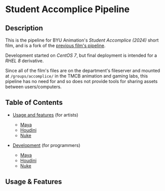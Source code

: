 # Student Accomplice Pipeline

## Description
This is the pipeline for BYU Animation's *Student Accomplice (2024)* short film, and is a fork of the [previous film's pipeline](https://github.com/gabrieljreed/unfamiliar_pipe).

Development started on *CentOS 7*, but final deployment is intended for a *RHEL 8* derivative.

Since all of the film's files are on the department's fileserver and mounted at `/groups/accomplice/` in the TMCB animation and gaming labs, this pipeline has no need for and so does not provide tools for sharing assets between users/computers.

## Table of Contents
- [Usage and features](#usage--features) (for artists)
  - [Maya](#maya)
  - [Houdini](#houdini)
  - [Nuke](#nuke)

- [Development](#development) (for programmers)
  - [Maya](#autodesk-maya-2023)
  - [Houdini](#sidefx-houdini-195)
  - [Nuke](#nuke-1)

## Usage & Features
<!-- TODO: Update for Student Accomplice -->
<!--
### Maya
Unmaya can be started by clicking the unmaya icon in the `icons` folder or running the `maya.sh` script directly, (e.g. `/groups/unfamiliar/anim_pipeline/launch/maya.sh`).
#### Shelves
UnMaya provides several custom shelves with functionality specifically for Unfamiliar and other silly things.
- UnAnim
  - **Kelleth:** References the Kelleth rig into the current scene
  - **Maggie:** References the Maggie rig into the current scene
  - **Singe:** References the Singe rig into the current scene
  - **Dolls:** References the dolls rigs into the current scene
  - **Frog:** References the frog rig into the current scene
  - **Amogus:** References the Amogus rig into the current scene
  - **Previous Rig:** Launches a dialog to reference a previous version of a rig into current scene
  - **Layout:** Imports the USD layout into the current scene
  - **Cam:** References the exported production camera
  - **Prod Ref:** Converts a selected prop in the USD layout into an FBX reference that can be animated on
  - **Ref:** Refreshes all prop references to their most recent USD version
  - **Export Alembic:** Launches a dialog to export the current shot as an alembic and publish it into the pipe
  - **StudioLibrary:** Loads the StudioLibrary plugin for animators
  - **Discord:** Launches the Maya to Discord tool
  - **AnimBot:** Loads the AnimBot plugin for animators
- UnPipe
  - **Get Asset List:**  
  - **Get Shot List:**
- UnRig
  - **Publish:** Publishes a rig and versions it in its correct location within the `production` folder
- UnFiles
  - **Checkout:** Launches a dialog to check out a shot
  - **Publish:** Publishes a shot
- UnDev
  - **Debug:** Launches a debug session using `debugpy` that can be attached to with VS Code. 
  - **Unload:** Unloads all python packages allowing for code refreshes without having to reopen Maya.
  - **Report:** Launches a dialog allowing the user to report an issue on the Github page. 
- UnPrevis
  - **Import DAG:** brings model in as a Maya shape
  - **Export DAG:** bakes animation back into USD (very buggy!)
  - **Cam FBX:** exports camera for both Unreal and production
  - **Unreal Export:** Maya to Unreal export tool dialog


### Houdini
Undini can be started by clicking the undini icon in the `icons` folder or running the `houdini.sh` script directly, (e.g. `/groups/unfamiliar/anim_pipeline/launch/houdini.sh`).

#### File menu
Undini provides a custom file menu, UnPipe, that provides shot functionality. 
 - **Shot>Checkout:** checks out a shot 
 - **Shot>Return:** returns a shot

#### Shelves
Undini provides several custom shelves with functionality specifically for Unfamiliar. 
 - UnAnim
   - **Layout:** brings in an `unlayout` node that imports the USD layout
   - **Singe:** brings in an `unanim` node that imports the Singe model. Also warns the user if they have not checked out a shot.
   - **Maggie:** brings in an `unanim` node that imports the Maggie model. Also warns the user if they have not checked out a shot.
   - **Kelleth:** brings in an `unanim` node that imports the Kelleth model. Also warns the user if they have not checked out a shot.
 - UnShading
   - Edit Model
   - Edit Shader
   - Build Shader
   - Txmake Repath
   - Tex Delete


#### Nodes
UnDini defines many custom nodes with functionality specifically for Unfamiliar.
 - **unlayout:** imports the USD layout with the correct scale.
 - **uncamera:** brings the camera in to an OBJ context and allows for exporting into the pipeline.
 - **unanim:** imports a specified character for animation.
 - **untpose:** imports a character in t-pose at the correct scale.
 - **unfx:** ask Brendan
 - **uncloth:** used by the `unfx` node
 - **unhair:** used by the `unfx` node


### Nuke



## Development
This pipeline consists of toolsets for several DCC packages. 

### Setting up a dev environment in the labs
1. Generate a GitHub SSH key and upload it to your GitHub
   - ```bash
     ssh-keygen -t ed25519 -C "yourgithubemail@email.com"
     cat ~/.ssh/github.pub
     ```
   - When it asks for a path, type '/users/animation/yournetid/.ssh/github'
   - Only provide a passphrase if you want to type that every time you push or pull
   - Go to https://github.com/settings/keys and add the contents of `~/.ssh/github.pub` as a **New SSH key**
1. Make a local copy of the git repo
   ```bash
   cd ~/Documents
   git clone -c core.sshCommand='ssh -i ~/.ssh/github' git@github.com:Student-Accomplice-Pipeline-Team/accomplice_pipe.git
   cd accomplice_pipe
   ```
1. Configure the git repo to use the new SSH key and our git hooks
   ```bash
   git config --add --local core.sshCommand 'ssh -i ~/.ssh/github'
   git config --local core.hooksPath .githooks/
   ```
1. Check out your personal dev branch
   ```bash
   git checkout -B yourname-dev 
   # don't need -B if it already exists
   git push --set-upstream origin yourname-dev
   ```


### Autodesk Maya 2023
The `maya.sh` file found in the `launch/` folder is a bash script that sets many environment variables and settings for Maya before launching it. 
The `userSetup.py` file located in the `pipe` folder sets up the custom shelves and keyboard shortcuts that turn Maya into the unmaya we all know and love.

It can be started by running the script directly, (e.g. `/groups/unfamiliar/anim_pipeline/launch/maya.sh`) or clicking the unmaya icon in the `icons` folder.

To edit Maya environment variables, make changes within the `maya.sh` file.

To add a new shelf, create a json file within `/pipe/tools/maya/custom`. It will be automatically detected when unmaya launches. 

To add a button to the shelf, add a new JSON entry (see other buttons for examples). It will be automatically detected when unmaya launches. Button icons are located in the `icons` folder and should be pathed relative to that folder (e.g. an icon located at `/icons/discordIcons/desktop.png` should have its path provided as `"discordIcons/desktop.png"`)

To create a new keyboard shortcut, add a new entry to `/pipe/tools/maya/UnDev/setupHotkeys.py` at the bottom of the file such that it is added to the unfamiliarHotkeySet. Make sure to not overwrite any existing keyboard shortcuts, since this change will propogate to everybody and could destroy expected functionality.

### SideFX Houdini 19.5

### Nuke
-->
